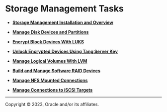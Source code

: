 # Storage Management Tasks

-   **[Storage Management Installation and Overview](../topics/cockpit_storage_information.md)**  

-   **[Manage Disk Devices and Partitions](../topics/cockpit-partition.md)**  

-   **[Encrypt Block Devices With LUKS](../topics/cockpit-luks.md)**  

-   **[Unlock Encrypted Devices Using Tang Server Key](../topics/cockpit-nbde.md)**  

-   **[Manage Logical Volumes With LVM](../topics/cockpit-lvm.md)**  

-   **[Build and Manage Software RAID Devices](../topics/cockpit-raid.md)**  

-   **[Manage NFS Mounted Connections](../topics/cockpit-nfsmounts.md)**  

-   **[Manage Connections to iSCSI Targets](../topics/cockpit_iscsi_targets.md)**  


---

Copyright © 2023, Oracle and/or its affiliates.

